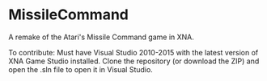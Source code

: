 # MissileCommand
A remake of the Atari's Missile Command game in XNA.

To contribute: Must have Visual Studio 2010-2015 with the latest version of XNA Game Studio installed. Clone the repository (or download the ZIP) and open the .sln file to open it in Visual Studio.

